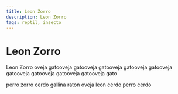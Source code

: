 ```yaml
---
title: Leon Zorro
description: Leon Zorro
tags: reptil, insecto
---
```


# Leon Zorro

Leon Zorro oveja gatooveja gatooveja gatooveja gatooveja gatooveja gatooveja gatooveja gatooveja gatooveja gato

perro zorro cerdo gallina raton oveja leon cerdo perro cerdo